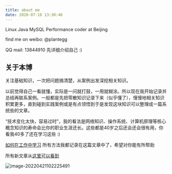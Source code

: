 ```yaml
---
title: about me
date: 2020-07-16 13:30:46
---
```

Linux Java MySQL Performance coder at Beijing

find me on weibo: @plantegg

QQ mail: 13844910 
先详细介绍自己 :)

## 关于本博

关注基础知识，一次把问题搞清楚，从案例出发深挖相关知识。

以前觉得自己一看就懂，实际是一问就打鼓，一用就糊涂。所以现在我开始记录并总结再联系案例。一般都是先把零散知识记录下来（似乎懂了），慢慢地相关知识积累更多，直到碰到实践案例或是有点领悟到于是发现这块知识可以整理成一篇系统些的文章。

“技术变化太快，容易过时”，我的看法是网络知识、操作系统、计算机原理等核心概念知识的寿命会比你的职业生涯还长。这些都是40岁之后还会还会很有用，你看我40多了还在学习这些 :)

[如何在工作中学习](2018/05/23/%E5%A6%82%E4%BD%95%E5%9C%A8%E5%B7%A5%E4%BD%9C%E4%B8%AD%E5%AD%A6%E4%B9%A0/) 所有方法我都记录在这篇文章中了，希望对你能有所帮助

所有新文章从[这里可以看到](https://plantegg.github.io/archives)

![image-20220421102225491](https://plantegg.oss-cn-beijing.aliyuncs.com/images/951413iMgBlog/image-20220421102225491.png)


